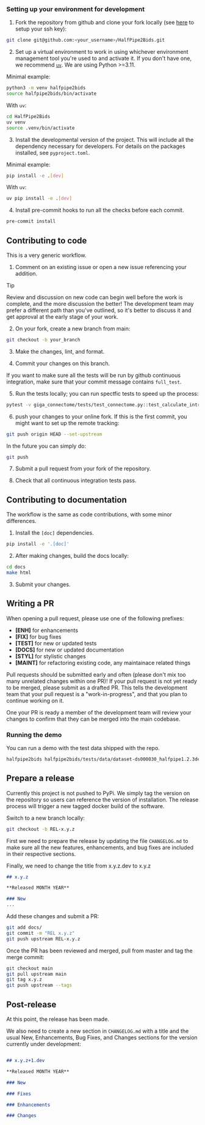 ### Setting up your environment for development

1. Fork the repository from github and clone your fork locally (see [here](https://docs.github.com/en/authentication/connecting-to-github-with-ssh/adding-a-new-ssh-key-to-your-github-account) to setup your ssh key):

```bash
git clone git@github.com:<your_username>/HalfPipe2Bids.git
```

2. Set up a virtual environment to work in using whichever environment management tool you're used to and activate it. If you don't have one, we recommend [`uv`](https://docs.astral.sh/uv/pip/environments/). We are using Python >=3.11.

Minimal example:
```bash
python3 -m venv halfpipe2bids
source halfpipe2bids/bin/activate
```

With `uv`:

```bash
cd HalfPipe2Bids
uv venv
source .venv/bin/activate
```

3. Install the developmental version of the project. This will include all the dependency necessary for developers. For details on the packages installed, see `pyproject.toml`.

Minimal example:

```bash
pip install -e .[dev]
```

With `uv`:
```bash
uv pip install -e .[dev]
```

4. Install pre-commit hooks to run all the checks before each commit.

```bash
pre-commit install
```

## Contributing to code

This is a very generic workflow.

1. Comment on an existing issue or open a new issue referencing your addition.

> [!TIP]
> Review and discussion on new code can begin well before the work is complete, and the more discussion the better!
> The development team may prefer a different path than you've outlined,
> so it's better to discuss it and get approval at the early stage of your work.


2. On your fork, create a new branch from main:

```bash
git checkout -b your_branch
```

3. Make the changes, lint, and format.

4. Commit your changes on this branch.

If you want to make sure all the tests will be run by github continuous integration,
make sure that your commit message contains `full_test`.

5. Run the tests locally; you can run spectfic tests to speed up the process:

```bash
pytest -v giga_connectome/tests/test_connectome.py::test_calculate_intranetwork_correlation
```

6. push your changes to your online fork. If this is the first commit, you might want to set up the remote tracking:

```bash
git push origin HEAD --set-upstream
```
In the future you can simply do:

```bash
git push
```
7. Submit a pull request from your fork of the repository.

8. Check that all continuous integration tests pass.

## Contributing to documentation

The workflow is the same as code contributions, with some minor differences.

1. Install the `[doc]` dependencies.

```bash
pip install -e '.[doc]'
```

2. After making changes, build the docs locally:

```bash
cd docs
make html
```

3. Submit your changes.

## Writing a PR

When opening a pull request, please use one of the following prefixes:

- **[ENH]** for enhancements
- **[FIX]** for bug fixes
- **[TEST]** for new or updated tests
- **[DOCS]** for new or updated documentation
- **[STYL]** for stylistic changes
- **[MAINT]** for refactoring existing code, any maintainace related things

Pull requests should be submitted early and often (please don't mix too many unrelated changes within one PR)!
If your pull request is not yet ready to be merged, please submit as a drafted PR.
This tells the development team that your pull request is a "work-in-progress", and that you plan to continue working on it.

One your PR is ready a member of the development team will review your changes to confirm that they can be merged into the main codebase.

### Running the demo

<!-- You can run a demo of the bids app by downloading some test data and atlases.

Run the following from the root of the repository.

```bash
pip install tox
tox -e test_data
python ./tools/download_templates.py
``` -->

You can run a demo with the test data shipped with the repo.
<!-- we need to update this instruction once the data is uploaded else where. -->
```bash
halfpipe2bids halfpipe2bids/tests/data/dataset-ds000030_halfpipe1.2.3dev outputs group
```

## Prepare a release

Currently this project is not pushed to PyPi.
We simply tag the version on the repository so users can reference the version of installation.
The release process will trigger a new tagged docker build of the software.

Switch to a new branch locally:

```bash
git checkout -b REL-x.y.z
```
First we need to prepare the release by updating the file `CHANGELOG.md` to make sure all the new features, enhancements, and bug fixes are included in their respective sections.

Finally, we need to change the title from x.y.z.dev to x.y.z

```markdown
## x.y.z

**Released MONTH YEAR**

### New
...
```
Add these changes and submit a PR:

```bash
git add docs/
git commit -m "REL x.y.z"
git push upstream REL-x.y.z
```

Once the PR has been reviewed and merged, pull from master and tag the merge commit:

```bash
git checkout main
git pull upstream main
git tag x.y.z
git push upstream --tags
```

## Post-release

At this point, the release has been made.

We also need to create a new section in `CHANGELOG.md` with a title and the usual New, Enhancements, Bug Fixes, and Changes sections for the version currently under development:

```markdown

## x.y.z+1.dev

**Released MONTH YEAR**

### New

### Fixes

### Enhancements

### Changes
```

